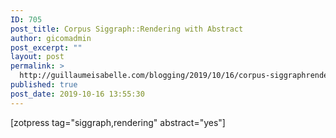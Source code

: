 ```yaml
---
ID: 705
post_title: Corpus Siggraph::Rendering with Abstract
author: gicomadmin
post_excerpt: ""
layout: post
permalink: >
  http://guillaumeisabelle.com/blogging/2019/10/16/corpus-siggraphrendering-with-abstract/
published: true
post_date: 2019-10-16 13:55:30
---
```

<!-- wp:shortcode --> [zotpress tag="siggraph,rendering" abstract="yes"] 

<!-- /wp:shortcode -->